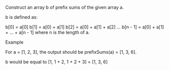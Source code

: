 Construct an array b of prefix sums of the given array a.

b is defined as:

  b[0]   = a[0]
  b[1]   = a[0] + a[1]
  b[2]   = a[0] + a[1] + a[2]
  ...
  b[n - 1] = a[0] + a[1] + ... + a[n - 1]
where n is the length of a.

Example

For a = [1, 2, 3], the output should be
prefixSums(a) = [1, 3, 6].

b would be equal to [1, 1 + 2, 1 + 2 + 3] = [1, 3, 6]
